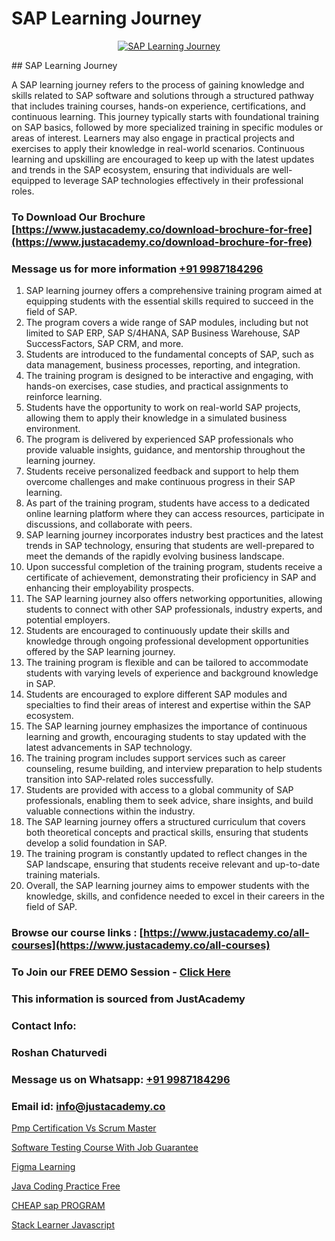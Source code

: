 # SAP Learning Journey

<p align="center">
  <a href="https://justacademy.co/course-detail/sap-abap-on-hana-training">
    <img src="https://justacademy.co/storage2/course_image/1708336814_course_image.png" alt="SAP Learning Journey">
  </a>
</p>
## SAP Learning Journey

A SAP learning journey refers to the process of gaining knowledge and skills related to SAP software and solutions through a structured pathway that includes training courses, hands-on experience, certifications, and continuous learning. This journey typically starts with foundational training on SAP basics, followed by more specialized training in specific modules or areas of interest. Learners may also engage in practical projects and exercises to apply their knowledge in real-world scenarios. Continuous learning and upskilling are encouraged to keep up with the latest updates and trends in the SAP ecosystem, ensuring that individuals are well-equipped to leverage SAP technologies effectively in their professional roles.
### To Download Our Brochure [https://www.justacademy.co/download-brochure-for-free](https://www.justacademy.co/download-brochure-for-free)
### Message us for more information [+91 9987184296](https://api.whatsapp.com/send?phone=919987184296)
1) SAP learning journey offers a comprehensive training program aimed at equipping students with the essential skills required to succeed in the field of SAP.
2) The program covers a wide range of SAP modules, including but not limited to SAP ERP, SAP S/4HANA, SAP Business Warehouse, SAP SuccessFactors, SAP CRM, and more.
3) Students are introduced to the fundamental concepts of SAP, such as data management, business processes, reporting, and integration.
4) The training program is designed to be interactive and engaging, with hands-on exercises, case studies, and practical assignments to reinforce learning.
5) Students have the opportunity to work on real-world SAP projects, allowing them to apply their knowledge in a simulated business environment.
6) The program is delivered by experienced SAP professionals who provide valuable insights, guidance, and mentorship throughout the learning journey.
7) Students receive personalized feedback and support to help them overcome challenges and make continuous progress in their SAP learning.
8) As part of the training program, students have access to a dedicated online learning platform where they can access resources, participate in discussions, and collaborate with peers.
9) SAP learning journey incorporates industry best practices and the latest trends in SAP technology, ensuring that students are well-prepared to meet the demands of the rapidly evolving business landscape.
10) Upon successful completion of the training program, students receive a certificate of achievement, demonstrating their proficiency in SAP and enhancing their employability prospects.
11) The SAP learning journey also offers networking opportunities, allowing students to connect with other SAP professionals, industry experts, and potential employers.
12) Students are encouraged to continuously update their skills and knowledge through ongoing professional development opportunities offered by the SAP learning journey.
13) The training program is flexible and can be tailored to accommodate students with varying levels of experience and background knowledge in SAP.
14) Students are encouraged to explore different SAP modules and specialties to find their areas of interest and expertise within the SAP ecosystem.
15) The SAP learning journey emphasizes the importance of continuous learning and growth, encouraging students to stay updated with the latest advancements in SAP technology.
16) The training program includes support services such as career counseling, resume building, and interview preparation to help students transition into SAP-related roles successfully.
17) Students are provided with access to a global community of SAP professionals, enabling them to seek advice, share insights, and build valuable connections within the industry.
18) The SAP learning journey offers a structured curriculum that covers both theoretical concepts and practical skills, ensuring that students develop a solid foundation in SAP.
19) The training program is constantly updated to reflect changes in the SAP landscape, ensuring that students receive relevant and up-to-date training materials.
20) Overall, the SAP learning journey aims to empower students with the knowledge, skills, and confidence needed to excel in their careers in the field of SAP.

### Browse our course links : [https://www.justacademy.co/all-courses](https://www.justacademy.co/all-courses) 
### To Join our FREE DEMO Session - [Click Here](https://www.justacademy.co/register-for-course-demo)


### This information is sourced from JustAcademy
### Contact Info:
### Roshan Chaturvedi
### Message us on Whatsapp: [+91 9987184296](https://api.whatsapp.com/send?phone=919987184296)
### Email id: [info@justacademy.co](mailto:info@justacademy.co)
                
[Pmp Certification Vs Scrum Master](https://www.linkedin.com/pulse/pmp-certification-vs-scrum-master-justacademy-coimbatore-auhwe?trackingId=GiAp0lj%2FSSxXDCC1XUbPOA%3D%3D&lipi=urn%3Ali%3Apage%3Ad_flagship3_company_admin%3BQ21fTVlsQ6eRatiOukp9mA%3D%3D)

[Software Testing Course With Job Guarantee](https://www.linkedin.com/pulse/software-testing-course-job-guarantee-justacademy-ahmedabad-gon4e?trackingId=zyr384FoclOecIqr69nFIw%3D%3D&lipi=urn%3Ali%3Apage%3Ad_flagship3_company_admin%3BsgxkE5t4R9iHWE9515x%2Fgw%3D%3D)

[Figma Learning](https://medium.com/@ranepooja/figma-learning-81f6fb918fee)

[Java Coding Practice Free](https://medium.com/@negishivu99/java-coding-practice-free-1a6a94299af9)

[CHEAP sap PROGRAM](https://justacademyin.github.io/justacademy/cheap-sap-program)

[Stack Learner Javascript](https://justacademyin.github.io/Articles/Stack-Learner-Javascript)

